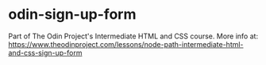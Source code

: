 # odin-sign-up-form
Part of The Odin Project's Intermediate HTML and CSS course. More info at: https://www.theodinproject.com/lessons/node-path-intermediate-html-and-css-sign-up-form

